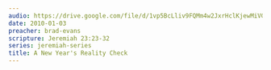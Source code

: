 ```yaml
---
audio: https://drive.google.com/file/d/1vp5BcLliv9FQMm4w2JxrHclKjewMiVGk/view
date: 2010-01-03
preacher: brad-evans
scripture: Jeremiah 23:23-32
series: jeremiah-series
title: A New Year's Reality Check
---
```

